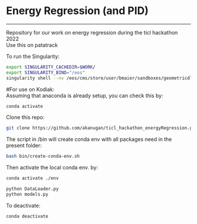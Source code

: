 # Energy Regression (and PID)
----

Repository for our work on energy regression during the ticl hackathon 2022\
Use this on patatrack 

To run the Singularity:
```bash
export SINGULARITY_CACHEDIR=$WORK/
export SINGULARITY_BIND="/eos"
singularity shell --nv /eos/cms/store/user/bmaier/sandboxes/geometricdl.sif 
```
#For use on Kodiak:\
Assuming that anaconda is already setup, you can check this by:
```bash
conda activate
```

Clone this repo:
```bash
git clone https://github.com/akanugan/ticl_hackathon_energyRegression.git
```

The script in /bin will create conda env with all packages need in the present folder:
```bash
bash bin/create-conda-env.sh
```
Then activate the local conda env. by:
```bash
conda activate ./env
```

```bash 
python DataLoader.py
python models.py
```

To deactivate:
```bash
conda deactivate
```
